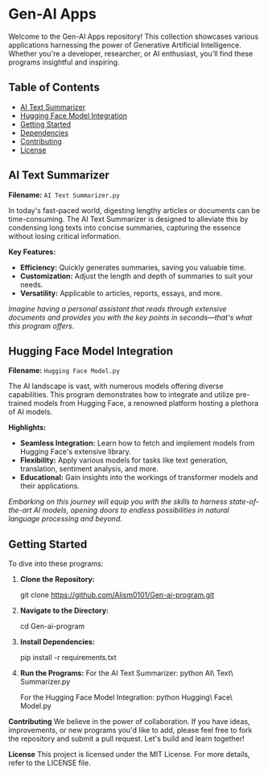 # Gen-AI Apps

Welcome to the Gen-AI Apps repository! This collection showcases various applications harnessing the power of Generative Artificial Intelligence. Whether you're a developer, researcher, or AI enthusiast, you'll find these programs insightful and inspiring.

## Table of Contents

- [AI Text Summarizer](#ai-text-summarizer)
- [Hugging Face Model Integration](#hugging-face-model-integration)
- [Getting Started](#getting-started)
- [Dependencies](#dependencies)
- [Contributing](#contributing)
- [License](#license)

## AI Text Summarizer

**Filename:** `AI Text Summarizer.py`

In today's fast-paced world, digesting lengthy articles or documents can be time-consuming. The AI Text Summarizer is designed to alleviate this by condensing long texts into concise summaries, capturing the essence without losing critical information.

**Key Features:**

- **Efficiency:** Quickly generates summaries, saving you valuable time.
- **Customization:** Adjust the length and depth of summaries to suit your needs.
- **Versatility:** Applicable to articles, reports, essays, and more.

*Imagine having a personal assistant that reads through extensive documents and provides you with the key points in seconds—that's what this program offers.*

## Hugging Face Model Integration

**Filename:** `Hugging Face Model.py`

The AI landscape is vast, with numerous models offering diverse capabilities. This program demonstrates how to integrate and utilize pre-trained models from Hugging Face, a renowned platform hosting a plethora of AI models.

**Highlights:**

- **Seamless Integration:** Learn how to fetch and implement models from Hugging Face's extensive library.
- **Flexibility:** Apply various models for tasks like text generation, translation, sentiment analysis, and more.
- **Educational:** Gain insights into the workings of transformer models and their applications.

*Embarking on this journey will equip you with the skills to harness state-of-the-art AI models, opening doors to endless possibilities in natural language processing and beyond.*

## Getting Started

To dive into these programs:

1. **Clone the Repository:**

   git clone https://github.com/Alism0101/Gen-ai-program.git


2. **Navigate to the Directory:**

   cd Gen-ai-program


3. **Install Dependencies:**

   pip install -r requirements.txt


4. **Run the Programs:**
    For the AI Text Summarizer:
   python AI\ Text\ Summarizer.py

    For the Hugging Face Model Integration:
   python Hugging\ Face\ Model.py


**Contributing**
We believe in the power of collaboration. If you have ideas, improvements, or new programs you'd like to add, please feel free to fork the repository and submit a pull request. Let's build and learn together!

**License**
This project is licensed under the MIT License. For more details, refer to the LICENSE file.

   


